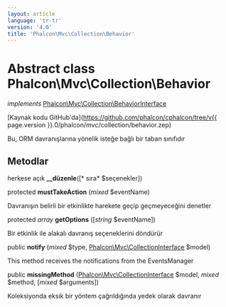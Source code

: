 ```yaml
---
layout: article
language: 'tr-tr'
version: '4.0'
title: 'Phalcon\Mvc\Collection\Behavior'
---
```

# Abstract class **Phalcon\Mvc\Collection\Behavior**

*implements* [Phalcon\Mvc\Collection\BehaviorInterface](Phalcon_Mvc_Collection_BehaviorInterface)

[Kaynak kodu GitHub'da](https://github.com/phalcon/cphalcon/tree/v{{ page.version }}.0/phalcon/mvc/collection/behavior.zep)

Bu, ORM davranışlarına yönelik isteğe bağlı bir taban sınıfıdır

## Metodlar

herkese açık **__düzenle**([* sıra* $seçenekler])

protected **mustTakeAction** (*mixed* $eventName)

Davranışın belirli bir etkinlikte harekete geçip geçmeyeceğini denetler

protected *array* **getOptions** ([*string* $eventName])

Bir etkinlik ile alakalı davranış seçeneklerini döndürür

public **notify** (*mixed* $type, [Phalcon\Mvc\CollectionInterface](Phalcon_Mvc_CollectionInterface) $model)

This method receives the notifications from the EventsManager

public **missingMethod** ([Phalcon\Mvc\CollectionInterface](Phalcon_Mvc_CollectionInterface) $model, *mixed* $method, [*mixed* $arguments])

Koleksiyonda eksik bir yöntem çağrıldığında yedek olarak davranır